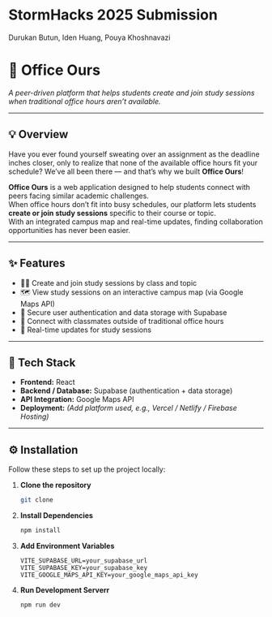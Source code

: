 # StormHacks 2025 Submission

Durukan Butun,
Iden Huang,
Pouya Khoshnavazi

# 🏫 Office Ours

_A peer-driven platform that helps students create and join study sessions when traditional office hours aren’t available._

---

## 💡 Overview

Have you ever found yourself sweating over an assignment as the deadline inches closer, only to realize that none of the available office hours fit your schedule? We’ve all been there — and that’s why we built **Office Ours**!

**Office Ours** is a web application designed to help students connect with peers facing similar academic challenges.  
When office hours don’t fit into busy schedules, our platform lets students **create or join study sessions** specific to their course or topic.  
With an integrated campus map and real-time updates, finding collaboration opportunities has never been easier.

---

## ✨ Features

- 🧑‍🏫 Create and join study sessions by class and topic
- 🗺️ View study sessions on an interactive campus map (via Google Maps API)
- 🔐 Secure user authentication and data storage with Supabase
- 💬 Connect with classmates outside of traditional office hours
- 🔄 Real-time updates for study sessions

---

## 🧰 Tech Stack

- **Frontend:** React
- **Backend / Database:** Supabase (authentication + data storage)
- **API Integration:** Google Maps API
- **Deployment:** _(Add platform used, e.g., Vercel / Netlify / Firebase Hosting)_

---

## ⚙️ Installation

Follow these steps to set up the project locally:

1. **Clone the repository**

   ```bash
   git clone
   ```

2. **Install Dependencies**

   ```bash
   npm install

3. **Add Environment Variables**

   ```
   VITE_SUPABASE_URL=your_supabase_url
   VITE_SUPABASE_KEY=your_supabase_key
   VITE_GOOGLE_MAPS_API_KEY=your_google_maps_api_key

4. **Run Development Serverr**

   ```bash
   npm run dev

